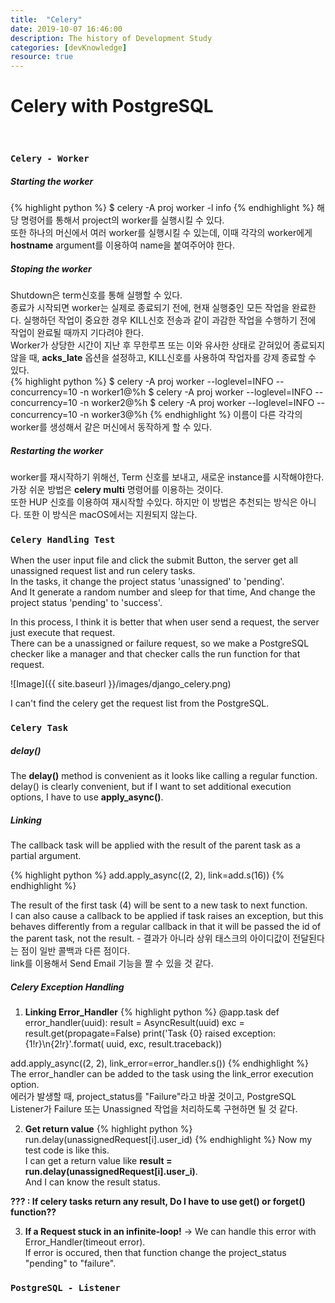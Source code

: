 ```yaml
---
title:  "Celery"
date: 2019-10-07 16:46:00
description: The history of Development Study
categories: [devKnowledge]
resource: true
---
```

# Celery with PostgreSQL
<br>

### `Celery - Worker`
##### Starting the worker
{% highlight python %}
$ celery -A proj worker -l info
{% endhighlight %}
해당 명령어를 통해서 project의 worker를 실행시킬 수 있다. <br>
또한 하나의 머신에서 여러 worker를 실행시킬 수 있는데, 이때 각각의 worker에게 **hostname** argument를 이용하여 name을 붙여주어야 한다. <br>

##### Stoping the worker
Shutdown은 term신호를 통해 실행할 수 있다. <br>
종료가 시작되면 worker는 실제로 종료되기 전에, 현재 실행중인 모든 작업을 완료한다. 실행하던 작업이 중요한 경우 KILL신호 전송과 같이 과감한 작업을 수행하기 전에 작업이 완료될 때까지 기다려야 한다. <br>
Worker가 상당한 시간이 지난 후 무한루프 또는 이와 유사한 상태로 갇혀있어 종료되지 않을 때, **acks_late** 옵션을 설정하고, KILL신호를 사용하여 작업자를 강제 종료할 수 있다. <br>
{% highlight python %}
$ celery -A proj worker --loglevel=INFO --concurrency=10 -n worker1@%h
$ celery -A proj worker --loglevel=INFO --concurrency=10 -n worker2@%h
$ celery -A proj worker --loglevel=INFO --concurrency=10 -n worker3@%h
{% endhighlight %}
이름이 다른 각각의 worker를 생성해서 같은 머신에서 동작하게 할 수 있다. <br>

##### Restarting the worker
worker를 재시작하기 위해선, Term 신호를 보내고, 새로운 instance를 시작해야한다. <br>
가장 쉬운 방법은 **celery multi** 명령어를 이용하는 것이다. <br>
또한 HUP 신호를 이용하여 재시작할 수있다. 하지만 이 방법은 추천되는 방식은 아니다. 또한 이 방식은 macOS에서는 지원되지 않는다. <br>

### `Celery Handling Test`
When the user input file and click the submit Button, the server get all unassigned request list and run celery tasks.<br>
In the tasks, it change the project status 'unassigned' to 'pending'. <br>
And It generate a random number and sleep for that time, And change the project status 'pending' to 'success'. <br>

In this process, I think it is better that when user send a request, the server just execute that request. <br>
There can be a unassigned or failure request, so we make a PostgreSQL checker like a manager and that checker calls the run function for that request. <br>

![Image]({{ site.baseurl }}/images/django_celery.png)

I can't find the celery get the request list from the PostgreSQL. <br>

### `Celery Task`
##### delay()
The **delay()** method is convenient as it looks like calling a regular function. <br>
delay() is clearly convenient, but if I want to set additional execution options, I have to use **apply_async()**. <br>

##### Linking
The callback task will be applied with the result of the parent task as a partial argument. <br>

{% highlight python %}
add.apply_async((2, 2), link=add.s(16))
{% endhighlight %}

The result of the first task (4) will be sent to a new task to next function. <br>
I can also cause a callback to be applied if task raises an exception, but this behaves differently from a regular callback in that it will be passed the id of the parent task, not the result. - 결과가 아니라 상위 태스크의 아이디값이 전달된다는 점이 일반 콜백과 다른 점이다. <br>
link를 이용해서 Send Email 기능을 짤 수 있을 것 같다. <br>

##### Celery Exception Handling
1. **Linking Error_Handler**
{% highlight python %}
@app.task
def error_handler(uuid):
    result = AsyncResult(uuid)
    exc = result.get(propagate=False)
    print('Task {0} raised exception: {1!r}\n{2!r}'.format(
          uuid, exc, result.traceback))

add.apply_async((2, 2), link_error=error_handler.s())
{% endhighlight %}
The error_handler can be added to the task using the link_error execution option. <br>
에러가 발생할 때, project_status를 "Failure"라고 바꿀 것이고, PostgreSQL Listener가 Failure 또는 Unassigned 작업을 처리하도록 구현하면 될 것 같다. <br>

2. **Get return value**
{% highlight python %}
run.delay(unassignedRequest[i].user_id)
{% endhighlight %}
Now my test code is like this. <br>
I can get a return value like **result = run.delay(unassignedRequest[i].user_i)**. <br>
And I can know the result status. <br>

**??? : If celery tasks return any result, Do I have to use get() or forget() function??** <br>

3. **If a Request stuck in an infinite-loop!**
-> We can handle this error with Error_Handler(timeout error).  <br>
If error is occured, then that function change the project_status "pending" to "failure". <br>

### `PostgreSQL - Listener`
